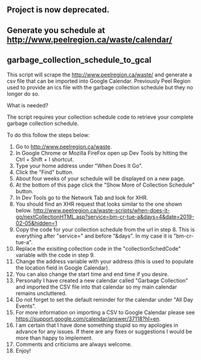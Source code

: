 ## Project is now deprecated.
## Generate you schedule at http://www.peelregion.ca/waste/calendar/
## garbage_collection_schedule_to_gcal

This script will scrape the http://www.peelregion.ca/waste/ and generate a csv file that can be imported into Google Calendar.
Previously Peel Region used to provide an ics file with the garbage collection schedule but they no longer do so.

What is needed?

The script requires your collection schedule code to retrieve your complete garbage collection schedule.

To do this follow the steps below:

01. Go to http://www.peelregion.ca/waste.
02. In Google Chrome or Mozilla FireFox open up Dev Tools by hitting the Ctrl + Shift + I shortcut.
03. Type your home address under "When Does It Go".
04. Click the "Find" button.
05. About four weeks of your schedule will be displayed on a new page.
06. At the bottom of this page click the "Show More of Collection Schedule" button.
07. In Dev Tools go to the Network Tab and look for XHR.
08. You should find an XHR request that looks similar to the one shown below. 
http://www.peelregion.ca/waste-scripts/when-does-it-go/nextCollectionHTML.asp?service=bm-cr-tue-a&days=4&date=2019-02-05&hidden=1
09. Copy the code for your collection schedule from the url in step 8. This is everything after "service=" and before "&days". In my case it is "bm-cr-tue-a".
10. Replace the exisiting collection code in the "collectionSchedCode" variable with the code in step 9.
11. Change the address variable with your address (this is used to populate the location field in Google Calendar).
12. You can also change the start time and end time if you desire.
13. Personally I have created a new calendar called "Garbage Collection" and imported the CSV file into that calendar so my main calendar remains uncluttered.
14. Do not forget to set the default reminder for the calendar under "All Day Events".
15. For more information on importing a CSV to Google Calendar please see https://support.google.com/calendar/answer/37118?hl=en.
16. I am certain that I have done something stupid so my apologies in advance for any issues. If there are any fixes or suggestions I would be more than happy to implement.
17. Comments and criticisms are always welcome.
18. Enjoy!
